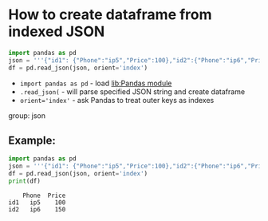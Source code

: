 # How to create dataframe from indexed JSON

```python
import pandas as pd
json = '''{"id1": {"Phone":"ip5","Price":100},"id2":{"Phone":"ip6","Price":150}}'''
df = pd.read_json(json, orient='index')
```

- `import pandas as pd` - load [lib:Pandas module](/python-pandas/how-to-install-pandas)
- `.read_json(` - will parse specified JSON string and create dataframe
- `orient='index'` - ask Pandas to treat outer keys as indexes

group: json

## Example: 
```python
import pandas as pd
json = '''{"id1": {"Phone":"ip5","Price":100},"id2":{"Phone":"ip6","Price":150}}'''
df = pd.read_json(json, orient='index')
print(df)
```
```
    Phone  Price
id1   ip5    100
id2   ip6    150

```

